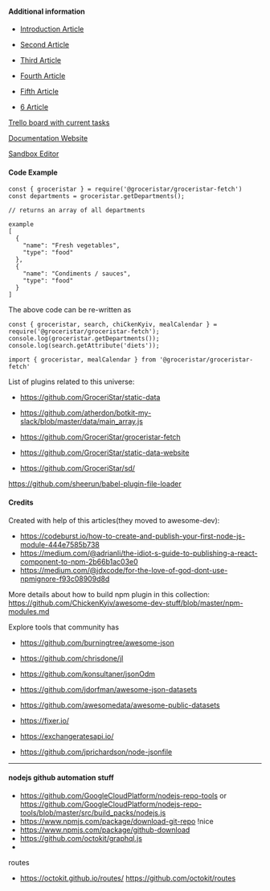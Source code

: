 #### Additional information
- [Introduction Article](https://medium.com/groceristar/groceristar-fetch-small-module-that-weve-created-8b4a62bd5d7b)
- [Second Article](https://medium.com/groceristar/food-static-data-plugin-list-of-big-steps-66265919df0f)
- [Third Article](https://medium.com/groceristar/static-food-data-plugin-transition-to-es6-559d0d941ec6)
- [Fourth Article](https://medium.com/groceristar/static-food-data-third-part-structu-615c39dcf328)
- [Fifth Article](https://medium.com/groceristar/moving-out-static-food-json-files-e27f8cba003)

- [6 Article](xxx)


[Trello board with current tasks](https://trello.com/b/U2Jm8JWX/fetch-plugin)

[Documentation Website](https://groceristar.github.io/groceristar-fetch/)

[Sandbox Editor](https://codesandbox.io/s/mzknoy0rnp)



#### Code Example

```
const { groceristar } = require('@groceristar/groceristar-fetch')
const departments = groceristar.getDepartments();

// returns an array of all departments

example
[
  {
    "name": "Fresh vegetables",
    "type": "food"
  },
  {
    "name": "Condiments / sauces",
    "type": "food"
  }
]
```

The above code can be re-written as

```
const { groceristar, search, chiCkenKyiv, mealCalendar } = require('@groceristar/groceristar-fetch');
console.log(groceristar.getDepartments());
console.log(search.getAttribute('diets'));

import { groceristar, mealCalendar } from '@groceristar/groceristar-fetch'
```


List of plugins related to this universe:
- https://github.com/GroceriStar/static-data

- https://github.com/atherdon/botkit-my-slack/blob/master/data/main_array.js

- https://github.com/GroceriStar/groceristar-fetch

- https://github.com/GroceriStar/static-data-website
- https://github.com/GroceriStar/sd/

https://github.com/sheerun/babel-plugin-file-loader

#### Credits

Created with help of this articles(they moved to awesome-dev):
- https://codeburst.io/how-to-create-and-publish-your-first-node-js-module-444e7585b738
- https://medium.com/@adrianli/the-idiot-s-guide-to-publishing-a-react-component-to-npm-2b66b1ac03e0
- https://medium.com/@jdxcode/for-the-love-of-god-dont-use-npmignore-f93c08909d8d

More details about how to build npm plugin in this collection: https://github.com/ChickenKyiv/awesome-dev-stuff/blob/master/npm-modules.md

Explore tools that community has

- https://github.com/burningtree/awesome-json
- https://github.com/chrisdone/jl
- https://github.com/konsultaner/jsonOdm



- https://github.com/jdorfman/awesome-json-datasets
- https://github.com/awesomedata/awesome-public-datasets
- https://fixer.io/
- https://exchangeratesapi.io/

- https://github.com/jprichardson/node-jsonfile

---

#### nodejs github automation stuff
- https://github.com/GoogleCloudPlatform/nodejs-repo-tools or https://github.com/GoogleCloudPlatform/nodejs-repo-tools/blob/master/src/build_packs/nodejs.js
- https://www.npmjs.com/package/download-git-repo !nice
- https://www.npmjs.com/package/github-download
- https://github.com/octokit/graphql.js
-

routes
- https://octokit.github.io/routes/ https://github.com/octokit/routes
